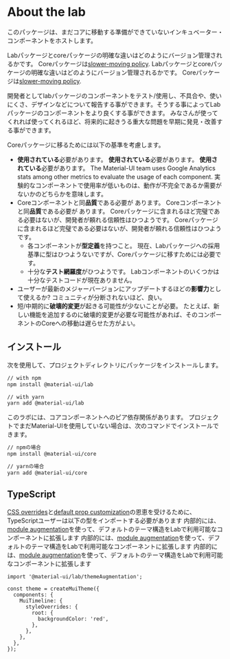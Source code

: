 # About the lab

<p class="description">このパッケージは、まだコアに移動する準備ができていないインキュベーター・コンポーネントをホストします。</p>

Labパッケージとcoreパッケージの明確な違いはどのようにバージョン管理されるかです。 Coreパッケージは[slower-moving policy](https://material-ui.com/versions/#release-frequency). Labパッケージとcoreパッケージの明確な違いはどのようにバージョン管理されるかです。 Coreパッケージは[slower-moving policy](https://material-ui.com/versions/#release-frequency).

開発者としてlabパッケージのコンポーネントをテスト/使用し、不具合や、使いにくさ、デザインなどについて報告する事ができます。そうする事によってLab パッケージのコンポーネントをより良くする事ができます。 みなさんが使ってくれれば使ってくれるほど、将来的に起きうる重大な問題を早期に発見・改善する事ができます。

Coreパッケージに移るためには以下の基準を考慮します。

- **使用されている**必要があります。 **使用されている**必要があります。 **使用されている**必要があります。 The Material-UI team uses Google Analytics stats among other metrics to evaluate the usage of each component. 実験的なコンポーネントで使用率が低いものは、動作が不完全であるか需要がないかのどちらかを意味します。
- Coreコンポーネントと同**品質**である必要が あります。 Coreコンポーネントと同**品質**である必要が あります。 Coreパッケージに含まれるほど完璧である必要はないが、開発者が頼れる信頼性はひつようです。 Coreパッケージに含まれるほど完璧である必要はないが、開発者が頼れる信頼性はひつようです。
  - 各コンポーネントが**型定義**を持つこと。 現在、Labパッケージへの採用基準に型はひつようないですが、Coreパッケージに移すためには必要です。
  - 十分な**テスト網羅度**がひつようです。 Labコンポーネントのいくつかは十分なテストコードが現在ありません。
- ユーザーが最新のメジャーバージョンにアップデートするほどの**影響力**として使えるか? コミュニティが分断されないほど、良い。
- 短/中期的に**破壊的変更**が起きる可能性が少ないことが必要。 たとえば、新しい機能を追加するのに破壊的変更が必要な可能性があれば、そのコンポーネントのCoreへの移動は遅らせた方がよい。

## インストール

次を使用して、プロジェクトディレクトリにパッケージをインストールします。

```sh
// with npm
npm install @material-ui/lab

// with yarn
yarn add @material-ui/lab
```

このラボには、コアコンポーネントへのピア依存関係があります。 プロジェクトでまだMaterial-UIを使用していない場合は、次のコマンドでインストールできます。

```sh
// npmの場合
npm install @material-ui/core

// yarnの場合
yarn add @material-ui/core
```

## TypeScript

[CSS overrides](/customization/globals/#css)と[default prop customization](/customization/globals/#default-props)の恩恵を受けるために、TypeScriptユーザーは以下の型をインポートする必要があります 内部的には、[module augmentation](/guides/typescript/#customization-of-theme)を使って、デフォルトのテーマ構造をLabで利用可能なコンポーネントに拡張します 内部的には、[module augmentation](/guides/typescript/#customization-of-theme)を使って、デフォルトのテーマ構造をLabで利用可能なコンポーネントに拡張します  内部的には、[module augmentation](/guides/typescript/#customization-of-theme)を使って、デフォルトのテーマ構造をLabで利用可能なコンポーネントに拡張します

```tsx
import '@material-ui/lab/themeAugmentation';

const theme = createMuiTheme({
  components: {
    MuiTimeline: {
      styleOverrides: {
        root: {
          backgroundColor: 'red',
        },
      },
    },
  },
});
```
